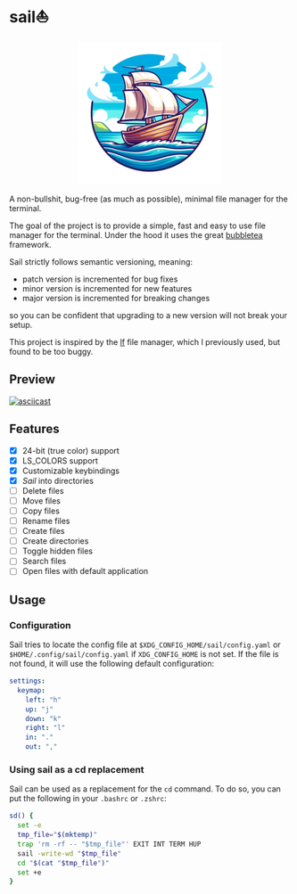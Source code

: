 # sail⛵

<p align="center">
  <img src="https://github.com/ALX99/sail/blob/master/sail.png" />
</p>

A non-bullshit, bug-free (as much as possible), minimal file manager for the terminal.

The goal of the project is to provide a simple, fast and easy to use file manager for the terminal. Under the hood it uses the great [bubbletea](github.com/charmbracelet/bubbletea) framework.

Sail strictly follows semantic versioning, meaning:

- patch version is incremented for bug fixes
- minor version is incremented for new features
- major version is incremented for breaking changes

so you can be confident that upgrading to a new version will not break your setup.

This project is inspired by the [lf](https://github.com/gokcehan/lf) file manager, which I previously used, but found to be too buggy.

## Preview

[![asciicast](https://asciinema.org/a/659987.svg)](https://asciinema.org/a/659987)

## Features

- [x] 24-bit (true color) support
- [x] LS_COLORS support
- [x] Customizable keybindings
- [x] *Sail* into directories
- [ ] Delete files
- [ ] Move files
- [ ] Copy files
- [ ] Rename files
- [ ] Create files
- [ ] Create directories
- [ ] Toggle hidden files
- [ ] Search files
- [ ] Open files with default application

## Usage

### Configuration

Sail tries to locate the config file at `$XDG_CONFIG_HOME/sail/config.yaml` or `$HOME/.config/sail/config.yaml` if `XDG_CONFIG_HOME` is not set.
If the file is not found, it will use the following default configuration:

```yaml
settings:
  keymap:
    left: "h"
    up: "j"
    down: "k"
    right: "l"
    in: "."
    out: ","
```

### Using sail as a cd replacement

Sail can be used as a replacement for the `cd` command. To do so, you can put the following in your `.bashrc` or `.zshrc`:

```sh
sd() {
  set -e
  tmp_file="$(mktemp)"
  trap 'rm -rf -- "$tmp_file"' EXIT INT TERM HUP
  sail -write-wd "$tmp_file"
  cd "$(cat "$tmp_file")"
  set +e
}
```

